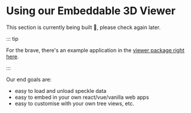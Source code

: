 # Using our Embeddable 3D Viewer

This section is currently being built 🚧, please check again later.

::: tip 

For the brave, there's an example application in the [viewer package right here](https://github.com/specklesystems/speckle-server/tree/main/packages/viewer).

:::

Our end goals are:
- easy to load and unload speckle data
- easy to embed in your own react/vue/vanilla web apps
- easy to customise with your own tree views, etc.

<Stackblitz projectId="css-custom-prop-color-values" :embedOptions="{height: 1000}"/>